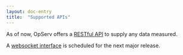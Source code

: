 ```yaml
---
layout: doc-entry
title:  "Supported APIs"
---
```


As of now, OpServ offers a [RESTful API](/docs/apis/restful) to supply any data measured.

A [websocket interface](/docs/apis/websockets) is scheduled for the next major release.

